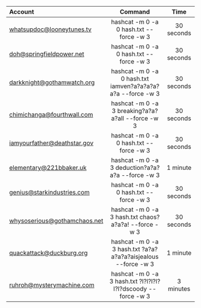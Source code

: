 

| Account | Command | Time |
| :---         |     :---:      |     :---:      |
| whatsupdoc@looneytunes.tv | hashcat -m 0 -a 0 hash.txt --force -w 3 | 30 seconds |
| doh@springfieldpower.net | hashcat -m 0 -a 0 hash.txt --force -w 3 | 30 seconds |
| darkknight@gothamwatch.org | hashcat -m 0 -a 0 hash.txt iamven?a?a?a?a?a?a --force -w 3 | 30 seconds |
| chimichanga@fourthwall.com | hashcat -m 0 -a 3 breaking?a?a?a?all --force -w 3 | 30 seconds |
| iamyourfather@deathstar.gov | hashcat -m 0 -a 0 hash.txt --force -w 3 | 30 seconds |
| elementary@221bbaker.uk | hashcat -m 0 -a 3 deduction?a?a?a?a --force -w 3 | 1 minute |
| genius@starkindustries.com | hashcat -m 0 -a 0 hash.txt --force -w 3 | 30 seconds |
| whysoserious@gothamchaos.net | hashcat -m 0 -a 3 hash.txt chaos?a?a?a! --force -w 3 | 30 seconds |
| quackattack@duckburg.org | hashcat -m 0 -a 3 hash.txt ?a?a?a?a?a?aisjealous --force -w 3 | 1 minute |
| ruhroh@mysterymachine.com | hashcat -m 0 -a 3 hash.txt ?l?l?l?l?l?l?dscoody --force -w 3 | 3 minutes |
